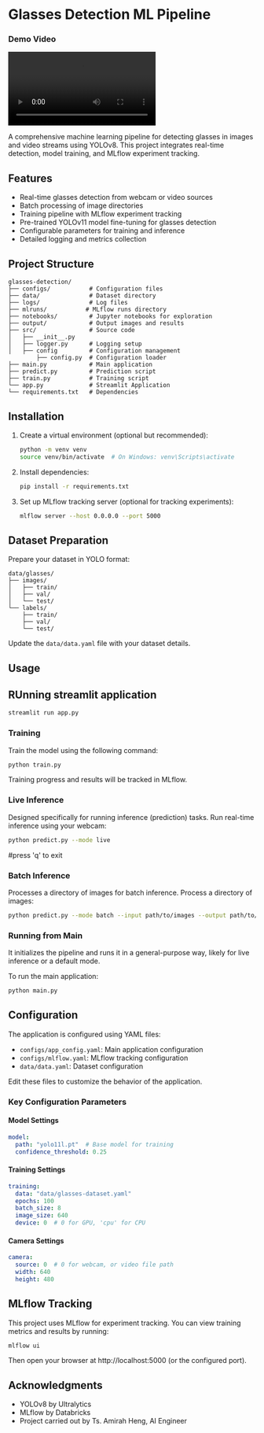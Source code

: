 # Glasses Detection ML Pipeline
### Demo Video

<video src="DEMO_Video.mp4" controls="controls" style="max-width: 100%; height: auto;">
   Your browser does not support the video tag.
</video>

A comprehensive machine learning pipeline for detecting glasses in images and video streams using YOLOv8. This project integrates real-time detection, model training, and MLflow experiment tracking.

## Features

- Real-time glasses detection from webcam or video sources
- Batch processing of image directories
- Training pipeline with MLflow experiment tracking
- Pre-trained YOLOv11 model fine-tuning for glasses detection
- Configurable parameters for training and inference
- Detailed logging and metrics collection

## Project Structure

```
glasses-detection/
├── configs/           # Configuration files
├── data/              # Dataset directory
├── logs/              # Log files
├── mlruns/           # MLflow runs directory
├── notebooks/         # Jupyter notebooks for exploration
├── output/            # Output images and results
├── src/               # Source code
│   ├── __init__.py
│   ├── logger.py      # Logging setup
│   ├── config         # Configuration management
        ├── config.py  # Configuration loader
├── main.py            # Main application 
├── predict.py         # Prediction script
├── train.py           # Training script
└── app.py             # Streamlit Application 
└── requirements.txt   # Dependencies

```

## Installation


1. Create a virtual environment (optional but recommended):
   ```bash
   python -m venv venv
   source venv/bin/activate  # On Windows: venv\Scripts\activate
   ```

2. Install dependencies:
   ```bash
   pip install -r requirements.txt
   ```

3. Set up MLflow tracking server (optional for tracking experiments):
   ```bash
   mlflow server --host 0.0.0.0 --port 5000
   ```

## Dataset Preparation

Prepare your dataset in YOLO format:

```
data/glasses/
├── images/
│   ├── train/
│   ├── val/
│   └── test/
└── labels/
    ├── train/
    ├── val/
    └── test/
```

Update the `data/data.yaml` file with your dataset details.

## Usage

## RUnning streamlit application
``` bash
streamlit run app.py 
```
### Training

Train the model using the following command:

```bash
python train.py 
```

Training progress and results will be tracked in MLflow.

### Live Inference
Designed specifically for running inference (prediction) tasks.
Run real-time inference using your webcam:

```bash
python predict.py --mode live
```
#press 'q' to exit

### Batch Inference
Processes a directory of images for batch inference.
Process a directory of images:

```bash
python predict.py --mode batch --input path/to/images --output path/to/output 
```

### Running from Main
It initializes the pipeline and runs it in a general-purpose way, likely for live inference or a default mode.

To run the main application:

```bash
python main.py 
```


## Configuration

The application is configured using YAML files:

- `configs/app_config.yaml`: Main application configuration
- `configs/mlflow.yaml`: MLflow tracking configuration
- `data/data.yaml`: Dataset configuration

Edit these files to customize the behavior of the application.

### Key Configuration Parameters

#### Model Settings
```yaml
model:
  path: "yolo11l.pt"  # Base model for training
  confidence_threshold: 0.25
```

#### Training Settings
```yaml
training:
  data: "data/glasses-dataset.yaml"
  epochs: 100
  batch_size: 8
  image_size: 640
  device: 0  # 0 for GPU, 'cpu' for CPU
```

#### Camera Settings
```yaml
camera:
  source: 0  # 0 for webcam, or video file path
  width: 640
  height: 480
```

## MLflow Tracking

This project uses MLflow for experiment tracking. You can view training metrics and results by running:

```bash
mlflow ui
```

Then open your browser at http://localhost:5000 (or the configured port).

## Acknowledgments

- YOLOv8 by Ultralytics
- MLflow by Databricks
- Project carried out by Ts. Amirah Heng, AI Engineer